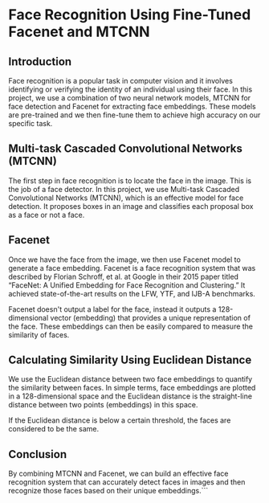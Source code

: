 # Face Recognition Using Fine-Tuned Facenet and MTCNN

## Introduction

Face recognition is a popular task in computer vision and it involves identifying or verifying the identity of an individual using their face. In this project, we use a combination of two neural network models, MTCNN for face detection and Facenet for extracting face embeddings. These models are pre-trained and we then fine-tune them to achieve high accuracy on our specific task.

## Multi-task Cascaded Convolutional Networks (MTCNN)

The first step in face recognition is to locate the face in the image. This is the job of a face detector. In this project, we use Multi-task Cascaded Convolutional Networks (MTCNN), which is an effective model for face detection. It proposes boxes in an image and classifies each proposal box as a face or not a face.

## Facenet

Once we have the face from the image, we then use Facenet model to generate a face embedding. Facenet is a face recognition system that was described by Florian Schroff, et al. at Google in their 2015 paper titled “FaceNet: A Unified Embedding for Face Recognition and Clustering.” It achieved state-of-the-art results on the LFW, YTF, and IJB-A benchmarks.

Facenet doesn't output a label for the face, instead it outputs a 128-dimensional vector (embedding) that provides a unique representation of the face. These embeddings can then be easily compared to measure the similarity of faces.

## Calculating Similarity Using Euclidean Distance

We use the Euclidean distance between two face embeddings to quantify the similarity between faces. In simple terms, face embeddings are plotted in a 128-dimensional space and the Euclidean distance is the straight-line distance between two points (embeddings) in this space.

If the Euclidean distance is below a certain threshold, the faces are considered to be the same.

## Conclusion

By combining MTCNN and Facenet, we can build an effective face recognition system that can accurately detect faces in images and then recognize those faces based on their unique embeddings.```
